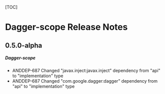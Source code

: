[TOC]
# Dagger-scope Release Notes
## 0.5.0-alpha
##### Dagger-scope
* ANDDEP-687 Changed "javax.inject:javax.inject" dependency from "api" to "implementation" type
* ANDDEP-687 Changed "com.google.dagger:dagger" dependency from "api" to "implementation" type